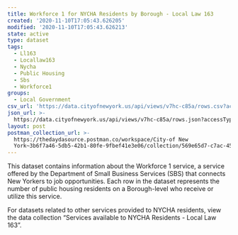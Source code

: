 ```yaml
---
title: Workforce 1 for NYCHA Residents by Borough - Local Law 163
created: '2020-11-10T17:05:43.626205'
modified: '2020-11-10T17:05:43.626213'
state: active
type: dataset
tags:
  - Ll163
  - Locallaw163
  - Nycha
  - Public Housing
  - Sbs
  - Workforce1
groups:
  - Local Government
csv_url: 'https://data.cityofnewyork.us/api/views/v7hc-c85a/rows.csv?accessType=DOWNLOAD'
json_url: >-
  https://data.cityofnewyork.us/api/views/v7hc-c85a/rows.json?accessType=DOWNLOAD
layout: post
postman_collection_url: >-
  https://thedaydasource.postman.co/workspace/City-of New
  York~3b6f7a46-5db5-42b1-80fe-9fbef41e3e06/collection/569e65d7-c7ac-4590-8ab3-58418b2c55cf
---
```

This dataset contains information about the Workforce 1 service, a service offered by the Department of Small Business Services (SBS) that connects New Yorkers to job opportunities. Each row in the dataset represents the number of public housing residents on a Borough-level who receive or utilize this service.

For datasets related to other services provided to NYCHA residents, view the data collection “Services available to NYCHA Residents - Local Law 163”.
